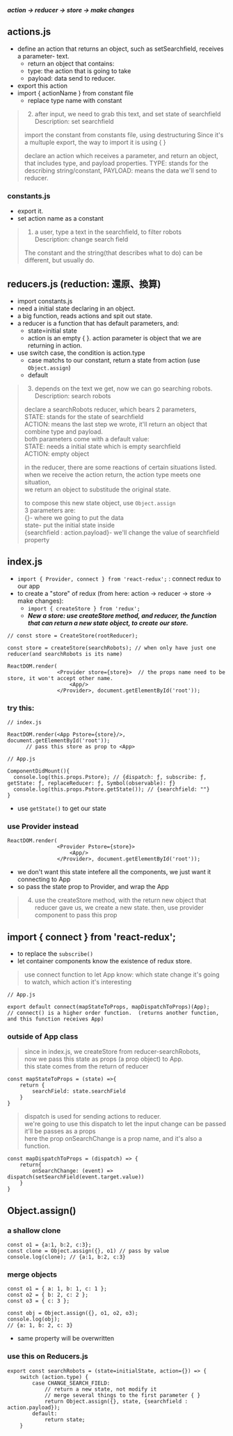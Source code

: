 ***action -> reducer -> store -> make changes***

## actions.js
- define an action that returns an object, such as setSearchfield, receives a parameter- text.
  - return an object that contains:
  - type: the action that is going to take
  - payload: data send to reducer. 
- export this action
- import { actionName } from constant file
  - replace type name with constant
  
> 2. after input, we need to grab this text, and set state of searchfield
> Description: set searchfield
> 
> import the constant from constants file, using destructuring
> Since it's a multuple export, the way to import it is using { }
> 
> declare an action which receives a parameter,
> and return an object, that includes type, and payload properties.
> TYPE: stands for the describing string/constant,
> PAYLOAD: means the data we'll send to reducer.

### constants.js
- export it.
- set action name as a constant

> 1. a user, type a text in the searchfield, to filter robots    
> Description: change search field  
>    
> The constant and the string(that describes what to do) can be different, but usually do.     

## reducers.js (reduction: 還原、換算)
- import constants.js
- need a initial state declaring in an object.
- a big function, reads actions and spit out state.
- a reducer is a function that has default parameters, and:
  - state=initial state
  - action is an empty { }. action parameter is object that we are returning in action.
- use switch case, the condition is action.type
  - case matchs to our constant, return a state from action (use ```Object.assign```)
  - default


> 3. depends on the text we get, now we can go searching robots.          
> Description: search robots     
> 
> declare a searchRobots reducer, which bears 2 parameters,      
> STATE: stands for the state of searchfield     
> ACTION: means the last step we wrote, it'll return an object that combine type and payload.     
> both parameters come with a default value:     
> STATE: needs a initial state which is empty searchfield     
> ACTION: empty object     
> 
> in the reducer, there are some reactions of certain situations listed.     
> when we receive the action return, the action type meets one situation,     
> we return an object to substitude the original state.     
> 
> to compose this new state object, use ```Object.assign```     
> 3 parameters are:     
> {}- where we going to put the data     
> state- put the initial state inside     
> {searchfield : action.payload}- we'll change the value of searchfield property      


## index.js
- ```import { Provider, connect } from 'react-redux';``` : connect redux to our app
- to create a "store" of redux (from here: action -> reducer -> store -> make changes):
  - ```import { createStore } from 'redux';```
  - ***New a store: use createStore method, and reducer, the function that can return a new state object, to create our store.***
```
// const store = CreateStore(rootReducer);

const store = createStore(searchRobots); // when only have just one reducer(and searchRobots is its name)

ReactDOM.render(  
                <Provider store={store}>  // the props name need to be store, it won't accept other name.
                    <App/>   
                </Provider>, document.getElementById('root'));

```


### try this:
```
// index.js

ReactDOM.render(<App Pstore={store}/>, document.getElementById('root'));
      // pass this store as prop to <App>
      
// App.js

ComponentDidMount(){
  console.log(this.props.Pstore); // {dispatch: ƒ, subscribe: ƒ, getState: ƒ, replaceReducer: ƒ, Symbol(observable): ƒ}
  console.log(this.props.Pstore.getState()); // {searchfield: ""}
}
```
- use ```getState()``` to get our state


### use Provider instead
```
ReactDOM.render(
                <Provider Pstore={store}>
                    <App/>   
                </Provider>, document.getElementById('root'));
```
- we don't want this state intefere all the components, we just want it connecting to App
- so pass the state prop to Provider, and wrap the App


> 4. use the createStore method, with the return new object that reducer gave us, we create a new state.
> then, use provider component to pass this prop


## import { connect } from 'react-redux';
- to replace the ```subscribe()```
- let container components know the existence of redux store.

> use connect function to let App know: 
> which state change it's going to watch, which action it's interesting
```
// App.js

export default connect(mapStateToProps, mapDispatchToProps)(App);
// connect() is a higher order function.  (returns another function, and this function receives App)
```

### outside of App class
> since in index.js, we createStore from reducer-searchRobots,    
> now we pass this state as props (a prop object) to App.   
> this state comes from the return of reducer    
```
const mapStateToProps = (state) =>{
	return {
		searchField: state.searchField
	}
}

```
> dispatch is used for sending actions to reducer.    
> we're going to use this dispatch to let the input change can be passed    
> it'll be passes as a props    
> here the prop onSearchChange is a prop name, and it's also a function.    

```
const mapDispatchToProps = (dispatch) => {
	return{
		onSearchChange: (event) => dispatch(setSearchField(event.target.value))
	}
}
```




## Object.assign()

### a shallow clone
```
const o1 = {a:1, b:2, c:3};
const clone = Object.assign({}, o1) // pass by value
console.log(clone); // {a:1, b:2, c:3}
```

### merge objects
```
const o1 = { a: 1, b: 1, c: 1 };
const o2 = { b: 2, c: 2 };
const o3 = { c: 3 };

const obj = Object.assign({}, o1, o2, o3);
console.log(obj);
// {a: 1, b: 2, c: 3}
```
- same property will be overwritten

### use this on Reducers.js
```
export const searchRobots = (state=initialState, action={}) => {
    switch (action.type) {
        case CHANGE_SEARCH_FIELD:
            // return a new state, not modify it
            // merge several things to the first parameter { }
            return Object.assign({}, state, {searchfield : action.payload});
        default:
            return state;
    }
```




